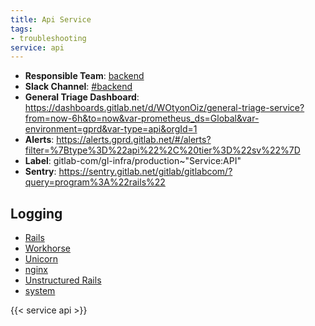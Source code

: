 ```yaml
---
title: Api Service
tags:
- troubleshooting
service: api
---
```

<!-- MARKER: do not edit this section directly. Edit services/service-mappings.yml then run scripts/generate-docs -->
* **Responsible Team**: [backend](https://about.gitlab.com/handbook/engineering/dev-backend/)
* **Slack Channel**: [#backend](https://gitlab.slack.com/archives/backend)
* **General Triage Dashboard**: https://dashboards.gitlab.net/d/WOtyonOiz/general-triage-service?from=now-6h&to=now&var-prometheus_ds=Global&var-environment=gprd&var-type=api&orgId=1
* **Alerts**: https://alerts.gprd.gitlab.net/#/alerts?filter=%7Btype%3D%22api%22%2C%20tier%3D%22sv%22%7D
* **Label**: gitlab-com/gl-infra/production~"Service:API"
* **Sentry**: https://sentry.gitlab.net/gitlab/gitlabcom/?query=program%3A%22rails%22

## Logging

* [Rails](https://log.gitlab.net/goto/0238ddb1480bb4bd19c09f0467b6e684)
* [Workhorse](https://log.gitlab.net/goto/eb99f28c17cfcdfd30969a1c85e209dc)
* [Unicorn](https://log.gitlab.net/goto/c8f89b2415788b46978fcd2910b4afec)
* [nginx](https://log.gitlab.net/goto/0d1c84486d6fb28a785f1c21473e5611)
* [Unstructured Rails](https://console.cloud.google.com/logs/viewer?project=gitlab-production&interval=PT1H&resource=gce_instance&advancedFilter=jsonPayload.hostname%3A%22api%22%0Alabels.tag%3D%22unstructured.production%22&customFacets=labels.%22compute.googleapis.com%2Fresource_name%22)
* [system](https://log.gitlab.net/goto/2b9679dab019791136cb8ae1535fb781)

{{< service api >}}

<!-- END_MARKER -->
